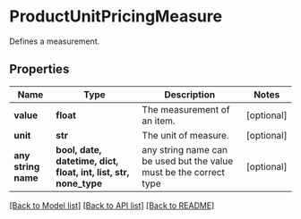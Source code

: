 # ProductUnitPricingMeasure

Defines a measurement.

## Properties
Name | Type | Description | Notes
------------ | ------------- | ------------- | -------------
**value** | **float** | The measurement of an item. | [optional] 
**unit** | **str** | The unit of measure. | [optional] 
**any string name** | **bool, date, datetime, dict, float, int, list, str, none_type** | any string name can be used but the value must be the correct type | [optional]

[[Back to Model list]](../README.md#documentation-for-models) [[Back to API list]](../README.md#documentation-for-api-endpoints) [[Back to README]](../README.md)


